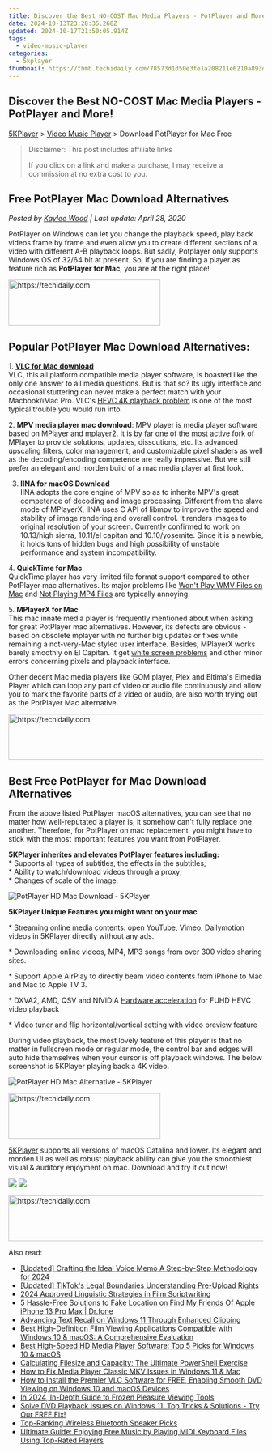 ```yaml
---
title: Discover the Best NO-COST Mac Media Players - PotPlayer and More!
date: 2024-10-13T23:28:35.268Z
updated: 2024-10-17T21:50:05.914Z
tags:
  - video-music-player
categories:
  - 5kplayer
thumbnail: https://thmb.techidaily.com/78573d1d50e3fe1a208211e6210a893de5cb63383e5008c1e4699b06b4a4f916.jpg
---
```


## Discover the Best NO-COST Mac Media Players - PotPlayer and More!

[5KPlayer](https://tools.techidaily.com/5kplayer/products/) \> [Video Music Player](https://tools.techidaily.com/5kplayer/video-music-player/) \> Download PotPlayer for Mac Free

>  Disclaimer: This post includes affiliate links
>
>  If you click on a link and make a purchase, I may receive a commission at no extra cost to you.
>

## Free PotPlayer Mac Download Alternatives

 _Posted by [Kaylee Wood](https://www.quora.com/profile/Amanda-Hu-21) | Last update: April 28, 2020_

PotPlayer on Windows can let you change the playback speed, play back videos frame by frame and even allow you to create different sections of a video with different A-B playback loops. But sadly, Potplayer only supports Windows OS of 32/64 bit at present. So, if you are finding a player as feature rich as **PotPlayer for Mac**, you are at the right place! 

<!-- affiliate ads begin -->
<a href="https://aidotcom.pxf.io/c/5597632/2129041/19576" target="_top" id="2129041">
  <img src="//a.impactradius-go.com/display-ad/19576-2129041" border="0" alt="https://techidaily.com" width="300" height="90"/>
</a>
<img height="0" width="0" src="https://aidotcom.pxf.io/i/5597632/2129041/19576" style="position:absolute;visibility:hidden;" border="0" />
<!-- affiliate ads end -->

## Popular PotPlayer Mac Download Alternatives:

1\. **[VLC for Mac download](https://tools.techidaily.com/5kplayer/video-music-player/)**  
 VLC, this all platform compatible media player software, is boasted like the only one answer to all media questions. But is that so? Its ugly interface and occasional stuttering can never make a perfect match with your Macbook/iMac Pro. VLC's [HEVC 4K playback problem](https://tools.techidaily.com/5kplayer/video-music-player/) is one of the most typical trouble you would run into. 

2\. **MPV media player mac download**: MPV player is media player software based on MPlayer and mplayer2\. It is by far one of the most active fork of MPlayer to provide solutions, updates, disscutions, etc. Its advanced upscaling filters, color management, and customizable pixel shaders as well as the decoding/encoding competence are really impressive. But we still prefer an elegant and morden build of a mac media player at first look.

3. **IINA for macOS Download**   
 IINA adopts the core engine of MPV so as to inherite MPV's great competence of decoding and image processing. Different from the slave mode of MPlayerX, IINA uses C API of libmpv to improve the speed and stability of image rendering and overall control. It renders images to original resolution of your screen. Currently confirmed to work on 10.13/high sierra, 10.11/el capitan and 10.10/yosemite. Since it is a newbie, it holds tons of hidden bugs and high possibility of unstable performance and system incompatibility.

4\. **QuickTime for Mac**  
 QuickTime player has very limited file format support compared to other PotPlayer mac alternatives. Its major problems like [Won't Play WMV Files on Mac](https://tools.techidaily.com/5kplayer/video-music-player/) and [Not Playing MP4 Files](https://tools.techidaily.com/5kplayer/video-music-player/) are typically annoying.

5\. **MPlayerX for Mac**  
 This mac innate media player is frequently mentioned about when asking for great PotPlayer mac alternatives. However, its defects are obvious - based on obsolete mplayer with no further big updates or fixes while remaining a not-very-Mac styled user interface. Besides, MPlayerX works barely smoothly on El Capitan. It get [white screen problems](https://tools.techidaily.com/5kplayer/video-music-player/) and other minor errors concerning pixels and playback interface.

Other decent Mac media players like GOM player, Plex and Eltima's Elmedia Player which can loop any part of video or audio file continuously and allow you to mark the favorite parts of a video or audio, are also worth trying out as the PotPlayer Mac alternative. 

<!-- affiliate ads begin -->
<a href="https://appsumo.8odi.net/c/5597632/2100537/7443" target="_top" id="2100537">
  <img src="//a.impactradius-go.com/display-ad/7443-2100537" border="0" alt="https://techidaily.com" width="728" height="90"/>
</a>
<img height="0" width="0" src="https://appsumo.8odi.net/i/5597632/2100537/7443" style="position:absolute;visibility:hidden;" border="0" />
<!-- affiliate ads end -->

## Best Free PotPlayer for Mac Download Alternatives

From the above listed PotPlayer macOS alternatives, you can see that no matter how well-reputated a player is, it somehow can't fully replace one another. Therefore, for PotPlayer on mac replacement, you might have to stick with the most important features you want from PotPlayer. 

**5KPlayer inherites and elevates PotPlayer features including:**   
 \* Supports all types of subtitles, the effects in the subtitles;  
 \* Ability to watch/download videos through a proxy;  
 \* Changes of scale of the image;

![PotPlayer HD Mac Download - 5KPlayer](https://www.5kplayer.com/video-music-player/img/5kp-library.jpg) 

**5KPlayer Unique Features you might want on your mac**

\* Streaming online media contents: open YouTube, Vimeo, Dailymotion videos in 5KPlayer directly without any ads.

\* Downloading online videos, MP4, MP3 songs from over 300 video sharing sites. 

\* Support Apple AirPlay to directly beam video contents from iPhone to Mac and Mac to Apple TV 3.

\* DXVA2, AMD, QSV and NIVIDIA [Hardware acceleration](https://tools.techidaily.com/5kplayer/video-music-player/) for FUHD HEVC video playback

\* Video tuner and flip horizontal/vertical setting with video preview feature

 During video playback, the most lovely feature of this player is that no matter in fullscreen mode or regular mode, the control bar and edges will auto hide themselves when your cursor is off playback windows. The below screenshot is 5KPlayer playing back a 4K video. 

![PotPlayer HD Mac Alternative - 5KPlayer](https://www.5kplayer.com/video-music-player/img/5kp-vlc-playing-interface-zjy-2.jpg) 

<!-- affiliate ads begin -->
<a href="https://aligracehair.sjv.io/c/5597632/1868495/19272" target="_top" id="1868495">
  <img src="//a.impactradius-go.com/display-ad/19272-1868495" border="0" alt="https://techidaily.com" width="300" height="90"/>
</a>
<img height="0" width="0" src="https://aligracehair.sjv.io/i/5597632/1868495/19272" style="position:absolute;visibility:hidden;" border="0" />
<!-- affiliate ads end -->

[5KPlayer](https://tools.techidaily.com/5kplayer/video-music-player/) supports all versions of macOS Catalina and lower. Its elegant and morden UI as well as robust playback ability can give you the smoothiest visual & auditory enjoyment on mac. Download and try it out now! 

[![](https://www.5kplayer.com/video-music-player/../button/freedownbackmac.png)](https://tools.techidaily.com/5kplayer/products/) [![](https://www.5kplayer.com/video-music-player/../button/freedownwhitewin.png)](https://tools.techidaily.com/5kplayer/products/)

<!-- affiliate ads begin -->
<a href="https://appsumo.8odi.net/c/5597632/2144274/7443" target="_top" id="2144274">
  <img src="//a.impactradius-go.com/display-ad/7443-2144274" border="0" alt="https://techidaily.com" width="600" height="90"/>
</a>
<img height="0" width="0" src="https://appsumo.8odi.net/i/5597632/2144274/7443" style="position:absolute;visibility:hidden;" border="0" />
<!-- affiliate ads end -->

<ins class="adsbygoogle"
     style="display:block"
     data-ad-format="autorelaxed"
     data-ad-client="ca-pub-7571918770474297"
     data-ad-slot="1223367746"></ins>

<ins class="adsbygoogle"
     style="display:block"
     data-ad-client="ca-pub-7571918770474297"
     data-ad-slot="8358498916"
     data-ad-format="auto"
     data-full-width-responsive="true"></ins>

<span class="atpl-alsoreadstyle">Also read:</span>
<div><ul>
<li><a href="https://vp-tips.techidaily.com/updated-crafting-the-ideal-voice-memo-a-step-by-step-methodology-for-2024/"><u>[Updated] Crafting the Ideal Voice Memo A Step-by-Step Methodology for 2024</u></a></li>
<li><a href="https://tiktok-video-files.techidaily.com/updated-tiktoks-legal-boundaries-understanding-pre-upload-rights/"><u>[Updated] TikTok's Legal Boundaries Understanding Pre-Upload Rights</u></a></li>
<li><a href="https://extra-support.techidaily.com/2024-approved-linguistic-strategies-in-film-scriptwriting/"><u>2024 Approved Linguistic Strategies in Film Scriptwriting</u></a></li>
<li><a href="https://location-fake.techidaily.com/5-hassle-free-solutions-to-fake-location-on-find-my-friends-of-apple-iphone-13-pro-max-drfone-by-drfone-virtual-ios/"><u>5 Hassle-Free Solutions to Fake Location on Find My Friends Of Apple iPhone 13 Pro Max | Dr.fone</u></a></li>
<li><a href="https://windows11.techidaily.com/advancing-text-recall-on-windows-11-through-enhanced-clipping/"><u>Advancing Text Recall on Windows 11 Through Enhanced Clipping</u></a></li>
<li><a href="https://video-ai-editor.techidaily.com/best-high-definition-film-viewing-applications-compatible-with-windows-10-and-macos-a-comprehensive-evaluation/"><u>Best High-Definition Film Viewing Applications Compatible with Windows 10 & macOS: A Comprehensive Evaluation</u></a></li>
<li><a href="https://video-ai-editor.techidaily.com/best-high-speed-hd-media-player-software-top-5-picks-for-windows-10-and-macos/"><u>Best High-Speed HD Media Player Software: Top 5 Picks for Windows 10 & macOS</u></a></li>
<li><a href="https://win11-tips.techidaily.com/calculating-filesize-and-capacity-the-ultimate-powershell-exercise/"><u>Calculating Filesize and Capacity: The Ultimate PowerShell Exercise</u></a></li>
<li><a href="https://video-ai-editor.techidaily.com/how-to-fix-media-player-classic-mkv-issues-in-windows-11-and-mac/"><u>How to Fix Media Player Classic MKV Issues in Windows 11 & Mac</u></a></li>
<li><a href="https://video-ai-editor.techidaily.com/how-to-install-the-premier-vlc-software-for-free-enabling-smooth-dvd-viewing-on-windows-10-and-macos-devices/"><u>How to Install the Premier VLC Software for FREE, Enabling Smooth DVD Viewing on Windows 10 and macOS Devices</u></a></li>
<li><a href="https://video-screen-grab.techidaily.com/in-2024-in-depth-guide-to-frozen-pleasure-viewing-tools/"><u>In 2024, In-Depth Guide to Frozen Pleasure Viewing Tools</u></a></li>
<li><a href="https://video-ai-editor.techidaily.com/solve-dvd-playback-issues-on-windows-11-top-tricks-and-solutions-try-our-free-fix/"><u>Solve DVD Playback Issues on Windows 11: Top Tricks & Solutions - Try Our FREE Fix!</u></a></li>
<li><a href="https://buynow-info.techidaily.com/top-ranking-wireless-bluetooth-speaker-picks/"><u>Top-Ranking Wireless Bluetooth Speaker Picks</u></a></li>
<li><a href="https://video-ai-editor.techidaily.com/ultimate-guide-enjoying-free-music-by-playing-midi-keyboard-files-using-top-rated-players/"><u>Ultimate Guide: Enjoying Free Music by Playing MIDI Keyboard Files Using Top-Rated Players</u></a></li>
</ul></div>

